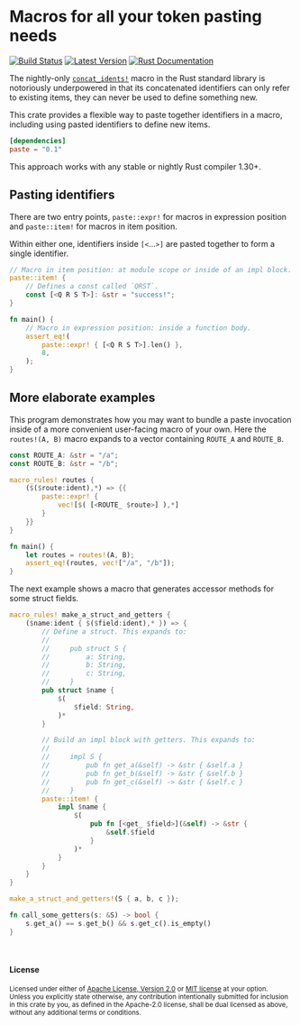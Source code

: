 Macros for all your token pasting needs
=======================================

[![Build Status](https://api.travis-ci.org/dtolnay/paste.svg?branch=master)](https://travis-ci.org/dtolnay/paste)
[![Latest Version](https://img.shields.io/crates/v/paste.svg)](https://crates.io/crates/paste)
[![Rust Documentation](https://img.shields.io/badge/api-rustdoc-blue.svg)](https://docs.rs/paste)

The nightly-only [`concat_idents!`] macro in the Rust standard library is
notoriously underpowered in that its concatenated identifiers can only refer to
existing items, they can never be used to define something new.

[`concat_idents!`]: https://doc.rust-lang.org/std/macro.concat_idents.html

This crate provides a flexible way to paste together identifiers in a macro,
including using pasted identifiers to define new items.

```toml
[dependencies]
paste = "0.1"
```

This approach works with any stable or nightly Rust compiler 1.30+.

## Pasting identifiers

There are two entry points, `paste::expr!` for macros in expression position and
`paste::item!` for macros in item position.

Within either one, identifiers inside `[<`...`>]` are pasted together to form a
single identifier.

```rust
// Macro in item position: at module scope or inside of an impl block.
paste::item! {
    // Defines a const called `QRST`.
    const [<Q R S T>]: &str = "success!";
}

fn main() {
    // Macro in expression position: inside a function body.
    assert_eq!(
        paste::expr! { [<Q R S T>].len() },
        8,
    );
}
```

## More elaborate examples

This program demonstrates how you may want to bundle a paste invocation inside
of a more convenient user-facing macro of your own. Here the `routes!(A, B)`
macro expands to a vector containing `ROUTE_A` and `ROUTE_B`.

```rust
const ROUTE_A: &str = "/a";
const ROUTE_B: &str = "/b";

macro_rules! routes {
    ($($route:ident),*) => {{
        paste::expr! {
            vec![$( [<ROUTE_ $route>] ),*]
        }
    }}
}

fn main() {
    let routes = routes!(A, B);
    assert_eq!(routes, vec!["/a", "/b"]);
}
```

The next example shows a macro that generates accessor methods for some struct
fields.

```rust
macro_rules! make_a_struct_and_getters {
    ($name:ident { $($field:ident),* }) => {
        // Define a struct. This expands to:
        //
        //     pub struct S {
        //         a: String,
        //         b: String,
        //         c: String,
        //     }
        pub struct $name {
            $(
                $field: String,
            )*
        }

        // Build an impl block with getters. This expands to:
        //
        //     impl S {
        //         pub fn get_a(&self) -> &str { &self.a }
        //         pub fn get_b(&self) -> &str { &self.b }
        //         pub fn get_c(&self) -> &str { &self.c }
        //     }
        paste::item! {
            impl $name {
                $(
                    pub fn [<get_ $field>](&self) -> &str {
                        &self.$field
                    }
                )*
            }
        }
    }
}

make_a_struct_and_getters!(S { a, b, c });

fn call_some_getters(s: &S) -> bool {
    s.get_a() == s.get_b() && s.get_c().is_empty()
}
```

<br>

#### License

<sup>
Licensed under either of <a href="LICENSE-APACHE">Apache License, Version
2.0</a> or <a href="LICENSE-MIT">MIT license</a> at your option.
</sup>

<br>

<sub>
Unless you explicitly state otherwise, any contribution intentionally submitted
for inclusion in this crate by you, as defined in the Apache-2.0 license, shall
be dual licensed as above, without any additional terms or conditions.
</sub>
